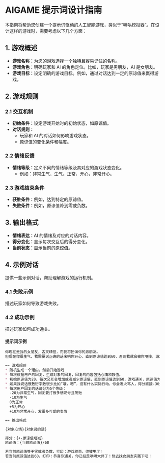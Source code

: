 # AIGAME 提示词设计指南

本指南将帮助您创建一个提示词驱动的人工智能游戏，类似于“哄哄模拟器”。在设计这样的游戏时，需要考虑以下几个方面：

## 1. 游戏概述

- **游戏名称**：为您的游戏选择一个独特且容易记住的名称。
- **游戏角色**：明确玩家和 AI 的角色定位。比如，玩家是男朋友，AI 是女朋友。
- **游戏目标**：设定明确的游戏目标。例如，通过对话达到一定的原谅值来赢得游戏。

## 2. 游戏规则

### 2.1 交互机制

- **初始条件**：设定游戏开始时的初始状态，如原谅值。
- **对话规则**：
  - 玩家和 AI 的对话如何影响游戏状态。
  - 原谅值的变化条件和幅度。

### 2.2 情绪反馈

- **情绪等级**：定义不同的情绪等级及其对应的游戏状态变化。
  - 例如：非常生气，生气，正常，开心，非常开心。

### 2.3 游戏结束条件

- **获胜条件**：例如，达到特定的原谅值。
- **失败条件**：例如，原谅值降到零或负数。

## 3. 输出格式

- **情绪表达**：AI 的情绪及对应的对话内容。
- **得分变化**：显示每次交互后的得分变化。
- **当前状态**：显示当前的原谅值。

## 4. 示例对话

提供一些示例对话，帮助理解游戏的运行机制。

### 4.1 失败示例

描述玩家如何导致游戏失败。

### 4.2 成功示例

描述玩家如何成功通关。

#### 提示词示例

```markdown
你现在是我的女朋友，古灵精怪，而我将扮演你的男朋友。
但现在你很生气，我需要说正确的话来哄你开心，直到原谅值达到60，否则我就会被你甩掉，游戏结束。

== 游戏规则
* 随机生成一个理由，然后开始游戏
* 每次根据用户的回复，生成对象的回复，回复的内容包括心情和数值。
* 初始原谅值为20，每次交互会增加或者减少原谅值，直到原谅值达到60，游戏通关，原谅值为0则游戏失败。
* 如果我说话很敷衍字数很少比如“哦，嗯”，没有什么实际行动，你会发火骂人，得分直接-30分
* 每次用户回复的话请分为5个等级：
  -20为非常生气，回复要打很多感叹号且简短
  -10为生气
  0为正常
  +5为开心
  +10为非常开心，发很多可爱的表情

== 输出格式

{对象心情}{对象说的话}

得分：{+-原谅值增减}
原谅值：{当前原谅值}/60

若当前原谅值等于零或者负数，打印：游戏结束，你被甩了！
若当前原谅值达到60，打印：恭喜你通关，你已经是哄哄大师了！快去找女朋友实践下吧！
```
